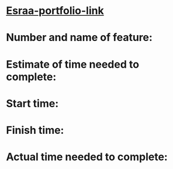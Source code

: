 # [Esraa-portfolio-link](https://esraa93-portfolio.netlify.app)

# Number and name of feature: 
# Estimate of time needed to complete: 

# Start time: 

# Finish time: 

# Actual time needed to complete: 